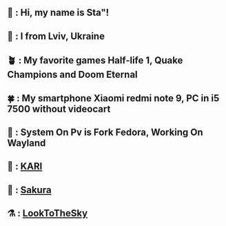 ## 🥢 : Hi, my name is Sta"!
## 🌻 : I from Lviv, Ukraine
## 🪴 : My favorite games Half-life 1, Quake Champions and Doom Eternal
## 🍀 : My smartphone Xiaomi redmi note 9, PC in i5 7500 without videocart
## 🍂 : System On Pv is Fork Fedora, Working On Wayland
## 🏮 : [**KARI**](https://discord.gg/3pepC3462m)
## 🌸 : [**Sakura**](https://t.me/ILikeLookAtSakura)
## ⚗️ : [**LookToTheSky**](https://t.me/LookToTheSky)
